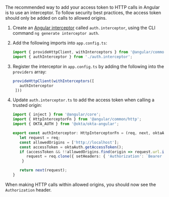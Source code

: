 The recommended way to add your access token to HTTP calls in Angular is to use an interceptor. To follow security best practices, the access token should only be added on calls to allowed origins.

1. Create an [Angular interceptor](https://angular.dev/guide/http/interceptors) called `auth.interceptor`, using the CLI command `ng generate interceptor auth`.

2. Add the following imports into `app.config.ts`:

   ```ts
   import { provideHttpClient, withInterceptors } from '@angular/common/http';
   import { authInterceptor } from './auth.interceptor';
   ```

3. Register the interceptor in `app.config.ts` by adding the following into the `providers` array:

   ```ts
   provideHttpClient(withInterceptors([
      authInterceptor
    ]))
   ```

4. Update `auth.interceptor.ts` to add the access token when calling a trusted origin:

   ```ts
   import { inject } from '@angular/core';
   import { HttpInterceptorFn } from '@angular/common/http';
   import { OKTA_AUTH } from '@okta/okta-angular';

   export const authInterceptor: HttpInterceptorFn = (req, next, oktaAuth = inject(OKTA_AUTH)) => {
      let request = req;
      const allowedOrigins = ['http://localhost'];
      const accessToken = oktaAuth.getAccessToken();
      if (accessToken && !!allowedOrigins.find(origin => request.url.includes(origin))) {
         request = req.clone({ setHeaders: { 'Authorization': `Bearer {accessToken}` } });
       }

      return next(request);
   }
   ```

When making HTTP calls within allowed origins, you should now see the `Authorization` header.
